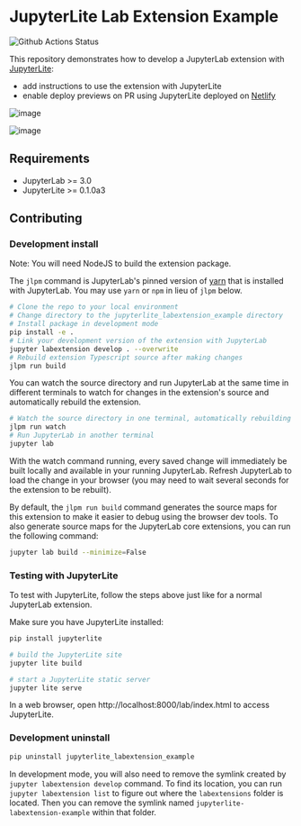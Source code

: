 # JupyterLite Lab Extension Example

![Github Actions Status](https://github.com/jtpio/jupyterlite-labextension-example/workflows/Build/badge.svg)

This repository demonstrates how to develop a JupyterLab extension with [JupyterLite](https://github.com/jtpio/jupyterlite):

- add instructions to use the extension with JupyterLite
- enable deploy previews on PR using JupyterLite deployed on [Netlify](https://www.netlify.com/)

![image](https://user-images.githubusercontent.com/591645/124813239-eebcb400-df64-11eb-915b-775b792b489c.png)

![image](https://user-images.githubusercontent.com/591645/124815997-44469000-df68-11eb-9332-1255c75bf272.png)

## Requirements

* JupyterLab >= 3.0
* JupyterLite >= 0.1.0a3

## Contributing

### Development install

Note: You will need NodeJS to build the extension package.

The `jlpm` command is JupyterLab's pinned version of
[yarn](https://yarnpkg.com/) that is installed with JupyterLab. You may use
`yarn` or `npm` in lieu of `jlpm` below.

```bash
# Clone the repo to your local environment
# Change directory to the jupyterlite_labextension_example directory
# Install package in development mode
pip install -e .
# Link your development version of the extension with JupyterLab
jupyter labextension develop . --overwrite
# Rebuild extension Typescript source after making changes
jlpm run build
```

You can watch the source directory and run JupyterLab at the same time in different terminals to watch for changes in the extension's source and automatically rebuild the extension.

```bash
# Watch the source directory in one terminal, automatically rebuilding when needed
jlpm run watch
# Run JupyterLab in another terminal
jupyter lab
```

With the watch command running, every saved change will immediately be built locally and available in your running JupyterLab. Refresh JupyterLab to load the change in your browser (you may need to wait several seconds for the extension to be rebuilt).

By default, the `jlpm run build` command generates the source maps for this extension to make it easier to debug using the browser dev tools. To also generate source maps for the JupyterLab core extensions, you can run the following command:

```bash
jupyter lab build --minimize=False
```

### Testing with JupyterLite

To test with JupyterLite, follow the steps above just like for a normal JupyterLab extension.

Make sure you have JupyterLite installed:

```bash
pip install jupyterlite
```

```bash
# build the JupyterLite site
jupyter lite build

# start a JupyterLite static server
jupyter lite serve
```

In a web browser, open http://localhost:8000/lab/index.html to access JupyterLite.

### Development uninstall

```bash
pip uninstall jupyterlite_labextension_example
```

In development mode, you will also need to remove the symlink created by `jupyter labextension develop`
command. To find its location, you can run `jupyter labextension list` to figure out where the `labextensions`
folder is located. Then you can remove the symlink named `jupyterlite-labextension-example` within that folder.
